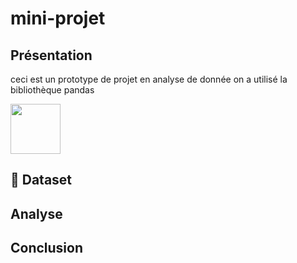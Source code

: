 # mini-projet
## Présentation

ceci est un prototype de projet en analyse de donnée
on a utilisé la bibliothèque pandas

<img src='https://upload.wikimedia.org/wikipedia/commons/thumb/e/ed/Pandas_logo.svg/1200px-Pandas_logo.svg.png' width=80px>

## :file_folder: Dataset 

## Analyse
## Conclusion 
